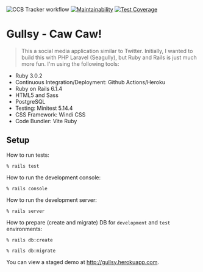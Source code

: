 ![CCB Tracker workflow](https://github.com/tflem/gullsy/actions/workflows/gullsy.yml/badge.svg)
[![Maintainability](https://api.codeclimate.com/v1/badges/0a97ac093d7e63961675/maintainability)](https://codeclimate.com/github/tflem/gullsy/maintainability)
[![Test Coverage](https://api.codeclimate.com/v1/badges/0a97ac093d7e63961675/test_coverage)](https://codeclimate.com/github/tflem/gullsy/test_coverage)

# Gullsy - Caw Caw!

> This a social media application similar to Twitter. Initially, I wanted to build this with PHP Laravel (Seagully), but Ruby and Rails is just much more fun. I'm using the following tools:

* Ruby 3.0.2
* Continuous Integration/Deployment: Github Actions/Heroku
* Ruby on Rails 6.1.4
* HTML5 and Sass
* PostgreSQL
* Testing: Minitest 5.14.4
* CSS Framework: Windi CSS
* Code Bundler: Vite Ruby

## Setup

How to run tests:

```
% rails test
```

How to run the development console:

```
% rails console
```

How to run the development server:

```
% rails server
```

How to prepare (create and migrate) DB for `development` and `test` environments:

```
% rails db:create

% rails db:migrate
```

You can view a staged demo at http://gullsy.herokuapp.com.
